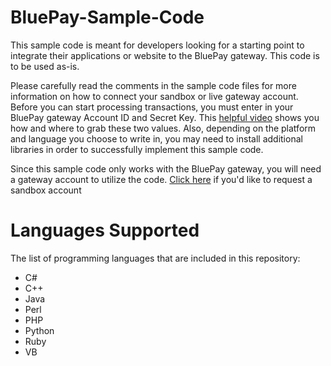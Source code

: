 # BluePay-Sample-Code

This sample code is meant for developers looking for a starting point to integrate their applications or website to the BluePay gateway.
This code is to be used as-is.

Please carefully read the comments in the sample code files for more information on how to connect your sandbox or live gateway account. Before you can start processing transactions, you must enter in your BluePay gateway Account ID and Secret Key. 
This [helpful video](https://www.bluepay.com/video/locating-your-bluepay-secret-key-and-account-id/?width=640&height=380) shows you how and where to grab these two values.
Also, depending on the platform and language you choose to write in, you may need to install additional libraries in order to successfully implement this sample code.

Since this sample code only works with the BluePay gateway, you will need a gateway account to utilize the code. [Click here](https://www.bluepay.com/contact-us/request-sandbox-account/) if you'd like to request a sandbox account


# Languages Supported
The list of programming languages that are included in this repository:
- C#
- C++
- Java
- Perl
- PHP
- Python
- Ruby
- VB

